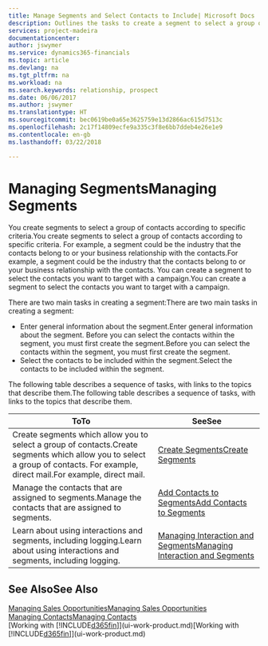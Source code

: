```yaml
---
title: Manage Segments and Select Contacts to Include| Microsoft Docs
description: Outlines the tasks to create a segment to select a group of contacts according to specific criteria, for example, contacts in a particular industry that you want to target.
services: project-madeira
documentationcenter: 
author: jswymer
ms.service: dynamics365-financials
ms.topic: article
ms.devlang: na
ms.tgt_pltfrm: na
ms.workload: na
ms.search.keywords: relationship, prospect
ms.date: 06/06/2017
ms.author: jswymer
ms.translationtype: HT
ms.sourcegitcommit: bec0619be0a65e3625759e13d2866ac615d7513c
ms.openlocfilehash: 2c17f14809ecfe9a335c3f8e6bb7ddeb4e26e1e9
ms.contentlocale: en-gb
ms.lasthandoff: 03/22/2018

---
```

# <a name="managing-segments"></a><span data-ttu-id="fd5f4-103">Managing Segments</span><span class="sxs-lookup"><span data-stu-id="fd5f4-103">Managing Segments</span></span>
<span data-ttu-id="fd5f4-104">You create segments to select a group of contacts according to specific criteria.</span><span class="sxs-lookup"><span data-stu-id="fd5f4-104">You create segments to select a group of contacts according to specific criteria.</span></span> <span data-ttu-id="fd5f4-105">For example, a segment could be the industry that the contacts belong to or your business relationship with the contacts.</span><span class="sxs-lookup"><span data-stu-id="fd5f4-105">For example, a segment could be the industry that the contacts belong to or your business relationship with the contacts.</span></span> <span data-ttu-id="fd5f4-106">You can create a segment to select the contacts you want to target with a campaign.</span><span class="sxs-lookup"><span data-stu-id="fd5f4-106">You can create a segment to select the contacts you want to target with a campaign.</span></span>

<span data-ttu-id="fd5f4-107">There are two main tasks in creating a segment:</span><span class="sxs-lookup"><span data-stu-id="fd5f4-107">There are two main tasks in creating a segment:</span></span>

* <span data-ttu-id="fd5f4-108">Enter general information about the segment.</span><span class="sxs-lookup"><span data-stu-id="fd5f4-108">Enter general information about the segment.</span></span> <span data-ttu-id="fd5f4-109">Before you can select the contacts within the segment, you must first create the segment.</span><span class="sxs-lookup"><span data-stu-id="fd5f4-109">Before you can select the contacts within the segment, you must first create the segment.</span></span>
* <span data-ttu-id="fd5f4-110">Select the contacts to be included within the segment.</span><span class="sxs-lookup"><span data-stu-id="fd5f4-110">Select the contacts to be included within the segment.</span></span>

<span data-ttu-id="fd5f4-111">The following table describes a sequence of tasks, with links to the topics that describe them.</span><span class="sxs-lookup"><span data-stu-id="fd5f4-111">The following table describes a sequence of tasks, with links to the topics that describe them.</span></span> 

| <span data-ttu-id="fd5f4-112">To</span><span class="sxs-lookup"><span data-stu-id="fd5f4-112">To</span></span> | <span data-ttu-id="fd5f4-113">See</span><span class="sxs-lookup"><span data-stu-id="fd5f4-113">See</span></span> |
| --- | --- |
| <span data-ttu-id="fd5f4-114">Create segments which allow you to select a group of contacts.</span><span class="sxs-lookup"><span data-stu-id="fd5f4-114">Create segments which allow you to select a group of contacts.</span></span> <span data-ttu-id="fd5f4-115">For example, direct mail.</span><span class="sxs-lookup"><span data-stu-id="fd5f4-115">For example, direct mail.</span></span> |[<span data-ttu-id="fd5f4-116">Create Segments</span><span class="sxs-lookup"><span data-stu-id="fd5f4-116">Create Segments</span></span>](marketing-how-create-segment.md) |
| <span data-ttu-id="fd5f4-117">Manage the contacts that are assigned to segments.</span><span class="sxs-lookup"><span data-stu-id="fd5f4-117">Manage the contacts that are assigned to segments.</span></span> |[<span data-ttu-id="fd5f4-118">Add Contacts to Segments</span><span class="sxs-lookup"><span data-stu-id="fd5f4-118">Add Contacts to Segments</span></span>](marketing-add-contact-segment.md) |
| <span data-ttu-id="fd5f4-119">Learn about using interactions and segments, including logging.</span><span class="sxs-lookup"><span data-stu-id="fd5f4-119">Learn about using interactions and segments, including logging.</span></span> |[<span data-ttu-id="fd5f4-120">Managing Interaction and Segments</span><span class="sxs-lookup"><span data-stu-id="fd5f4-120">Managing Interaction and Segments</span></span>](marketing-interaction-segments.md) |

## <a name="see-also"></a><span data-ttu-id="fd5f4-121">See Also</span><span class="sxs-lookup"><span data-stu-id="fd5f4-121">See Also</span></span>
[<span data-ttu-id="fd5f4-122">Managing Sales Opportunities</span><span class="sxs-lookup"><span data-stu-id="fd5f4-122">Managing Sales Opportunities</span></span>](marketing-manage-sales-opportunities.md)  
[<span data-ttu-id="fd5f4-123">Managing Contacts</span><span class="sxs-lookup"><span data-stu-id="fd5f4-123">Managing Contacts</span></span>](marketing-contacts.md)  
<span data-ttu-id="fd5f4-124">[Working with [!INCLUDE[d365fin](includes/d365fin_md.md)]](ui-work-product.md)</span><span class="sxs-lookup"><span data-stu-id="fd5f4-124">[Working with [!INCLUDE[d365fin](includes/d365fin_md.md)]](ui-work-product.md)</span></span>

